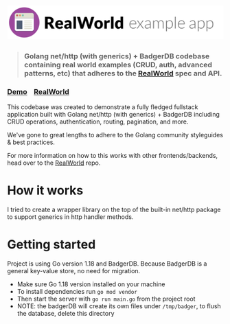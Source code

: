 # ![RealWorld Example App](logo.png)

> ### Golang net/http (with generics) + BadgerDB codebase containing real world examples (CRUD, auth, advanced patterns, etc) that adheres to the [RealWorld](https://github.com/gothinkster/realworld) spec and API.


### [Demo](https://demo.realworld.io/)&nbsp;&nbsp;&nbsp;&nbsp;[RealWorld](https://github.com/gothinkster/realworld)


This codebase was created to demonstrate a fully fledged fullstack application built with Golang net/http (with generics) + BadgerDB including CRUD operations, authentication, routing, pagination, and more.

We've gone to great lengths to adhere to the Golang community styleguides & best practices.

For more information on how to this works with other frontends/backends, head over to the [RealWorld](https://github.com/gothinkster/realworld) repo.


# How it works

I tried to create a wrapper library on the top of the built-in net/http package to support generics in http handler methods.

# Getting started

Project is using Go version 1.18 and BadgerDB. Because BadgerDB is a general key-value store, no need for migration.

- Make sure Go 1.18 version installed on your machine
- To install dependencies run `go mod vendor`
- Then start the server with `go run main.go` from the project root
- NOTE: the badgerDB will create its own files under `/tmp/badger`, to flush the database, delete this directory
